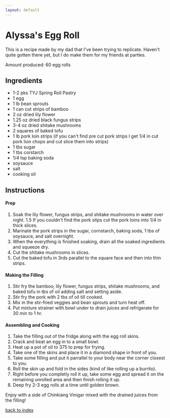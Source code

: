 ```yaml
--- 
layout: default
---
```

<!--- 
my recipe for egg rolls
-->

# Alyssa's Egg Roll 
This is a recipe made by my dad that I've been trying to replicate. Haven't quite gotten there yet, 
but I do make them for my friends at parties.

Amount produced: 60 egg rolls

## Ingredients 

- 1-2 pks TYJ Spring Roll Pastry  
- 1 egg
- 1 lb bean sprouts
- 1 can cut strips of bamboo
- 2 oz dried lily flower 
- 1.25 oz dried black fungus strips
- 3-4 oz dried shitake mushrooms
- 2 squares of baked tofu
- 1 lb pork loin strips (if you can't find pre cut pork strips I get 1/4 in cut pork lion chops and cut slice them into strips) 
- 1 tbs sugar
- 1 tbs corstarch
- 1/4 tsp baking soda
- soysauce
- salt
- cooking oil
## Instructions 

#### Prep
1. Soak the lily flower, fungus strips, and shitake mushrooms in water over night.
1.5 If you couldn't find the pork stips cut the pork loins into 1/4 in thick slices.  	
2. Marinate the pork strips in the sugar, cornstarch, baking soda, 1 tbs of soysauce, and salt overnight.
3. When the everything is finished soaking, drain all the soaked ingredients and squeeze dry.
4. Cut the shitake mushrooms in slices.
5. Cut the baked tofu in 3rds parallel to the square face and then into thin strips.

#### Making the Filling
1. Stir fry the bamboo, lily flower, fungus strips, shitake mushrooms, and baked tofu in tbs of oil adding salt and setting aside.
2. Stir fry the pork with 2 tbs of oil till cooked.
3. Mix in the stir-fried veggies and bean sprouts and turn heat off.
4. Put mixture strainer with bowl under to drain juices and refrigerate for 30 min to 1 hr.

#### Assembling and Cooking 
1. Take the filling out of the fridge along with the egg roll skins.
2. Crack and beat an egg in to a small bowl.
3. Heat up a pot of oil to 375 to prep for frying.
3. Take one of the skins and place it in a diamond shape in front of you.
4. Take some filling and put it parrallel to your body near the corner closest to you.
5. Roll the skin up and fold in the sides (kind of like rolling up a burrito).
6. Right before you completly roll it up, take some egg and spread it on the remaining unrolled area and then finish rolling it up.
7. Deep fry 2-3 egg rolls at a time until golden brown.    

Enjoy with a side of Chinkiang Vinigar mixed with the drained juices from the filling!

[back to index](../)       
 